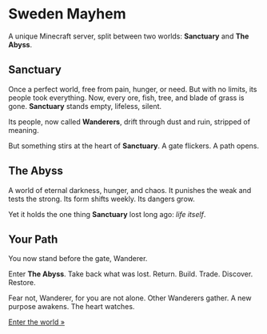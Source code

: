 # Sweden Mayhem

A unique Minecraft server, split between two worlds: **Sanctuary** and **The Abyss**.

## Sanctuary

Once a perfect world, free from pain, hunger, or need.
But with no limits, its people took everything.
Now, every ore, fish, tree, and blade of grass is gone.
**Sanctuary** stands empty, lifeless, silent.

Its people, now called **Wanderers**, drift through dust and ruin, stripped of meaning.

But something stirs at the heart of **Sanctuary**.
A gate flickers. A path opens.

## The Abyss

A world of eternal darkness, hunger, and chaos.
It punishes the weak and tests the strong.
Its form shifts weekly. Its dangers grow.

Yet it holds the one thing **Sanctuary** lost long ago: *life itself*.

## Your Path

You now stand before the gate, Wanderer.

Enter **The Abyss**. Take back what was lost.
Return. Build. Trade. Discover. Restore.

Fear not, Wanderer, for you are not alone.
Other Wanderers gather. A new purpose awakens.
The heart watches.

[Enter the world »](/minecraft/play)
